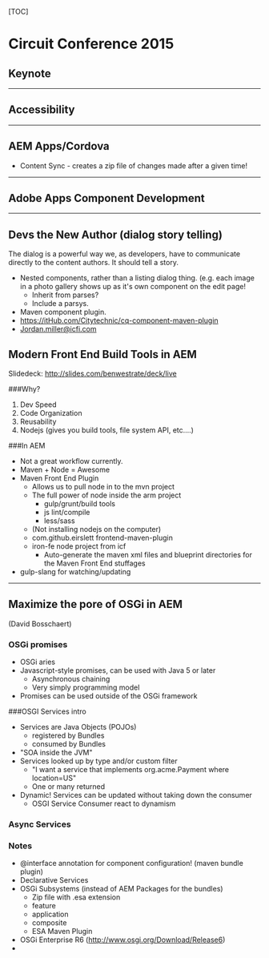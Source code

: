 [TOC]

Circuit Conference 2015
===================

Keynote
----------

----------

Accessibility
---------------

----------

AEM Apps/Cordova
----------------------
* Content Sync - creates a zip file of changes made after a given time!
 
----------

Adobe Apps Component Development
---------------------------------------------

----------

Devs the New Author (dialog story telling)
--------------------------------------------------
The dialog is a powerful way we, as developers, have to communicate directly to the content authors. It should tell a story.

* Nested components, rather than a listing dialog thing. (e.g. each image in a photo gallery shows up as it's own component on the edit page!
	* Inherit from parses?
	* Include a parsys.
* Maven component plugin.
* https://itHub.com/Citytechnic/cq-component-maven-plugin
* Jordan.miller@icfi.com

Modern Front End Build Tools in AEM
---------------------------------------------
Slidedeck: http://slides.com/benwestrate/deck/live

###Why?
1. Dev Speed
2. Code Organization
3. Reusability
4. Nodejs (gives you build tools, file system API, etc....)

###In AEM
* Not a great workflow currently. 
* Maven + Node = Awesome
* Maven Front End Plugin
	* Allows us to pull node in to the mvn project
	* The full power of node inside the arm project
		* gulp/grunt/build tools
		* js lint/compile
		* less/sass
	* (Not installing nodejs on the computer)
	* com.github.eirslett frontend-maven-plugin
	* iron-fe node project from icf
		* Auto-generate the maven xml files and blueprint directories for the Maven Front End stuffages
* gulp-slang for watching/updating

-----

Maximize the pore of OSGi in AEM
-----------------------------------------
(David Bosschaert)
### OSGi promises
* OSGi aries
* Javascript-style promises, can be used with Java 5 or later
	* Asynchronous chaining
	* Very simply programming model
* Promises can be used outside of the OSGi framework

###OSGI Services intro
* Services are Java Objects (POJOs)
	* registered by Bundles
	* consumed by Bundles
* "SOA inside the JVM"
* Services looked up by type and/or custom filter
	* "I want a service that implements org.acme.Payment where location=US"
	* One or many returned
* Dynamic! Services can be updated without taking down the consumer
	* OSGI Service Consumer react to dynamism

### Async Services

### Notes
* @interface annotation for component configuration! (maven bundle plugin)
* Declarative Services
* OSGi Subsystems (instead of AEM Packages for the bundles)
	* Zip file with .esa extension
	* feature
	* application
	* composite
	* ESA Maven Plugin
* OSGi Enterprise R6 (http://www.osgi.org/Download/Release6)
* 